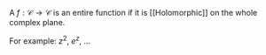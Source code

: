 A $f: \mathcal{C} \to \mathcal{C}$ is an entire function if it is [[Holomorphic]] on the whole complex plane. 

For example: $z^2$, $e^z$, ...